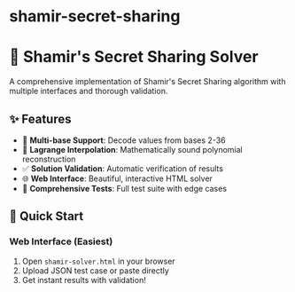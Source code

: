# shamir-secret-sharing

# 🔐 Shamir's Secret Sharing Solver

A comprehensive implementation of Shamir's Secret Sharing algorithm with multiple interfaces and thorough validation.

## ✨ Features

- 🔢 **Multi-base Support**: Decode values from bases 2-36
- 🧮 **Lagrange Interpolation**: Mathematically sound polynomial reconstruction
- ✅ **Solution Validation**: Automatic verification of results
- 🌐 **Web Interface**: Beautiful, interactive HTML solver
- 🧪 **Comprehensive Tests**: Full test suite with edge cases

## 🚀 Quick Start

### Web Interface (Easiest)
1. Open `shamir-solver.html` in your browser
2. Upload JSON test case or paste directly
3. Get instant results with validation!


